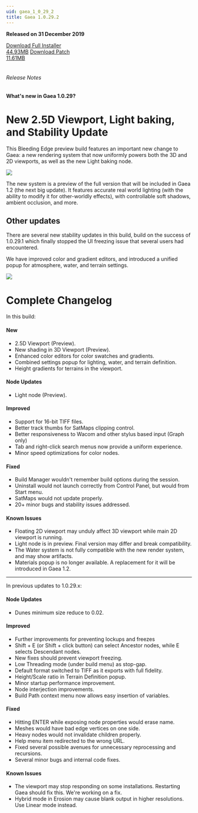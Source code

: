 ```yaml
---
uid: gaea_1_0_29_2
title: Gaea 1.0.29.2
---
```



**Released on 31 December 2019**

<div class="btn-group" role="group">
<a href="http://viridian.quadspinner.com/gaeab/Gaea-1.0.29b.exe" class="btn btn-dark">Download Full Installer<br />44.93MB</a>
<a href="http://viridian.quadspinner.com/gaeab/Gaea-1.0.29bP.exe" class="btn btn-dark">Download Patch<br />11.61MB</a>
</div></div></div>
<br><h6 class="ml-2">Release Notes</h6>
<div class="card">
<div class="card-body release-note">

#### What's new in Gaea 1.0.29?

# New 2.5D Viewport, Light baking, and Stability Update

This Bleeding Edge preview build features an important new change to Gaea: a new rendering system that now uniformly powers both the 3D and 2D viewports, as well as the new Light baking node.

![](http://malachite.blob.core.windows.net/gaea/changelog/1_0_29/light1.jpg)

The new system is a preview of the full version that will be included in Gaea 1.2 (the next big update). It features accurate real world lighting (with the ability to modify it for other-worldly effects), with controllable soft shadows, ambient occlusion, and more.

## Other updates

There are several new stability updates in this build, build on the success of 1.0.29.1 which finally stopped the UI freezing issue that several users had encountered.

We have improved color and gradient editors, and introduced a unified popup for atmosphere, water, and terrain settings.

<img src="http://malachite.blob.core.windows.net/gaea/changelog/1_0_29/clut.png" style="max-width: 350px;" /> 



# Complete Changelog

In this build:

#### New

- 2.5D Viewport (Preview).
- New shading in 3D Viewport (Preview).
- Enhanced color editors for color swatches and gradients.
- Combined settings popup for lighting, water, and terrain definition.
- Height gradients for terrains in the viewport.

#### Node Updates

- Light node (Preview).

#### Improved

- Support for 16-bit TIFF files.
- Better track thumbs for SatMaps clipping control.
- Better responsiveness to Wacom and other stylus based input (Graph only)
- Tab and right-click search menus now provide a uniform experience.
- Minor speed optimizations for color nodes.

#### Fixed

- Build Manager wouldn't remember build options during the session.
- Uninstall would not launch correctly from Control Panel, but would from Start menu.
- SatMaps would not update properly.
- 20+ minor bugs and stability issues addressed.

#### Known Issues

- Floating 2D viewport may unduly affect 3D viewport while main 2D viewport is running.
- Light node is in preview. Final version may differ and break compatibility.
- The Water system is not fully compatible with the new render system, and may show artifacts.
- Materials popup is no longer available. A replacement for it will be introduced in Gaea 1.2.

---

In previous updates to 1.0.29.x:

#### Node Updates
- Dunes minimum size reduce to 0.02.

#### Improved
- Further improvements for preventing lockups and freezes
- Shift + E (or Shift + click button) can select Ancestor nodes, while E selects Descendant nodes.
- New fixes should prevent viewport freezing.
- Low Threading mode (under build menu) as stop-gap.
- Default format switched to TIFF as it exports with full fidelity.
- Height/Scale ratio in Terrain Definition popup.
- Minor startup performance improvement.
- Node interjection improvements.
- Build Path context menu now allows easy insertion of variables.

#### Fixed
- Hitting ENTER while exposing node properties would erase name.
- Meshes would have bad edge vertices on one side.
- Heavy nodes would not invalidate children properly.
- Help menu item redirected to the wrong URL.
- Fixed several possible avenues for unnecessary reprocessing and recursions.
- Several minor bugs and internal code fixes.

#### Known Issues
- The viewport may stop responding on some installations. Restarting Gaea should fix this. We're working on a fix.
- Hybrid mode in Erosion may cause blank output in higher resolutions. Use Linear mode instead.

</div></div>

